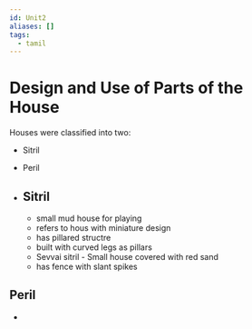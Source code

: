 ```yaml
---
id: Unit2
aliases: []
tags:
  - tamil
---
```

# Design and Use of Parts of the House

Houses were classified into two:

- Sitril
- Peril

- ## Sitril
  - small mud house for playing
  - refers to hous with miniature design
  - has pillared structre
  - built with curved legs as pillars
  - Sevvai sitril - Small house covered with red sand
  - has fence with slant spikes

## Peril
-

